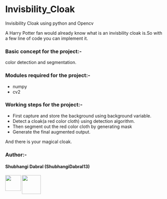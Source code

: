 # Invisbility_Cloak
Invisibility Cloak using python and Opencv 

A Harry Potter fan would already know what is an invisbility cloak is.So with a few line of code you can implement it.

### Basic concept for the project:-
color detection and segmentation.

### Modules required for the project:-

* numpy
* cv2

### Working steps for the project:-

* First capture and store the background using background variable.
* Detect a cloak(a red color cloth) using detection algorithm.
* Then segment out the red color cloth by generating mask
* Generate the final augmented output.

And there is your magical cloak.

### Author:-

#### Shubhangi Dabral (ShubhangiDabral13)
<a href="https://twitter.com/Shubhi_Dabral"><img 
src="https://news.wjct.org/sites/wjct/files/styles/medium/public/201407/v65oai7fxn47qv9nectx.png" align="left" height="50" width="50" ></a>
<a href="https://www.linkedin.com/in/shubhangi-dabral-b79705145/"><img src="https://cdn2.iconfinder.com/data/icons/simple-social-media-shadow/512/14-512.png" align="left" height="60" width="60" ></a>



